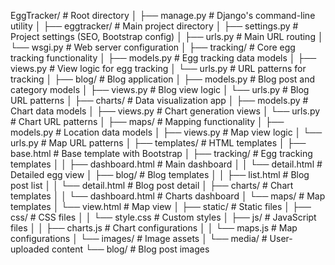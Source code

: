 EggTracker/                      # Root directory
│
├── manage.py                    # Django's command-line utility
│
├── eggtracker/                  # Main project directory
│   ├── settings.py              # Project settings (SEO, Bootstrap config)
│   ├── urls.py                  # Main URL routing
│   └── wsgi.py                  # Web server configuration
│
├── tracking/                    # Core egg tracking functionality
│   ├── models.py                # Egg tracking data models
│   ├── views.py                # View logic for egg tracking
│   └── urls.py                 # URL patterns for tracking
│
├── blog/                       # Blog application
│   ├── models.py               # Blog post and category models
│   ├── views.py                # Blog view logic
│   └── urls.py                 # Blog URL patterns
│
├── charts/                     # Data visualization app
│   ├── models.py               # Chart data models
│   ├── views.py                # Chart generation views
│   └── urls.py                 # Chart URL patterns
│
├── maps/                       # Mapping functionality
│   ├── models.py               # Location data models
│   ├── views.py                # Map view logic
│   └── urls.py                 # Map URL patterns
│
├── templates/                  # HTML templates
│   ├── base.html              # Base template with Bootstrap
│   ├── tracking/              # Egg tracking templates
│   │   ├── dashboard.html     # Main dashboard
│   │   └── detail.html        # Detailed egg view
│   ├── blog/                  # Blog templates
│   │   ├── list.html         # Blog post list
│   │   └── detail.html       # Blog post detail
│   ├── charts/               # Chart templates
│   │   └── dashboard.html    # Charts dashboard
│   └── maps/                 # Map templates
│       └── view.html         # Map view
│
├── static/                    # Static files
│   ├── css/                  # CSS files
│   │   └── style.css        # Custom styles
│   ├── js/                  # JavaScript files
│   │   ├── charts.js       # Chart configurations
│   │   └── maps.js         # Map configurations
│   └── images/              # Image assets
│
└── media/                    # User-uploaded content
    └── blog/                # Blog post images